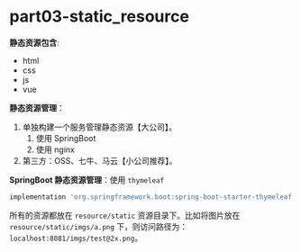 # part03-static_resource

**静态资源包含**:

- html
- css
- js
- vue

**静态资源管理**：

1. 单独构建一个服务管理静态资源【大公司】。
    1. 使用 SpringBoot
    2. 使用 nginx
2. 第三方：OSS、七牛、马云【小公司推荐】。

**SpringBoot 静态资源管理**：使用 `thymeleaf`

```groovy
implementation 'org.springframework.boot:spring-boot-starter-thymeleaf'
```

所有的资源都放在 `resource/static` 资源目录下。比如将图片放在 `resource/static/imgs/a.png` 下，则访问路径为：`localhost:8081/imgs/test@2x.png`。
